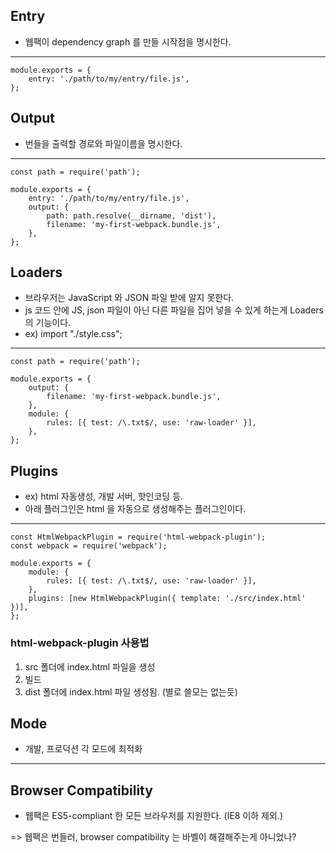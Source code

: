 ## Entry

- 웹팩이 dependency graph 를 만들 시작점을 명시한다.

---

    module.exports = {
        entry: './path/to/my/entry/file.js',
    };

## Output

- 번들을 출력할 경로와 파일이름을 명시한다.

---

    const path = require('path');

    module.exports = {
        entry: './path/to/my/entry/file.js',
        output: {
            path: path.resolve(__dirname, 'dist'),
            filename: 'my-first-webpack.bundle.js',
        },
    };

## Loaders

- 브라우저는 JavaScript 와 JSON 파일 받에 알지 못한다.
- js 코드 안에 JS, json 파일이 아닌 다른 파일을 집어 넣을 수 있게 하는게 Loaders 의 기능이다.
- ex) import "./style.css";

---

    const path = require('path');

    module.exports = {
        output: {
            filename: 'my-first-webpack.bundle.js',
        },
        module: {
            rules: [{ test: /\.txt$/, use: 'raw-loader' }],
        },
    };

## Plugins

- ex) html 자동생성, 개발 서버, 핫인코딩 등.
- 아래 플러그인은 html 을 자동으로 생성해주는 플러그인이다.

---

    const HtmlWebpackPlugin = require('html-webpack-plugin');
    const webpack = require('webpack');

    module.exports = {
        module: {
            rules: [{ test: /\.txt$/, use: 'raw-loader' }],
        },
        plugins: [new HtmlWebpackPlugin({ template: './src/index.html' })],
    };

### html-webpack-plugin 사용법

1. src 폴더에 index.html 파일을 생성
2. 빌드
3. dist 폴더에 index.html 파일 생성됨.
   (별로 쓸모는 없는듯)

## Mode

- 개발, 프로덕션 각 모드에 최적화

---

## Browser Compatibility

- 웹팩은 ES5-compliant 한 모든 브라우저를 지원한다. (IE8 이하 제외.)

=> 웹팩은 번들러, browser compatibility 는 바벨이 해결해주는게 아니었나?

<br>
